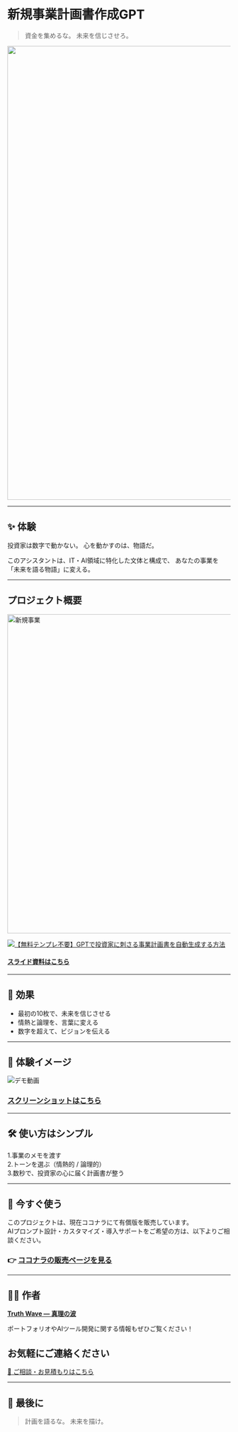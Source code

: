 # 新規事業計画書作成GPT

> 資金を集めるな。
> 未来を信じさせろ。

<p align="center">
<img width="1536" height="1024" alt="新規事業" src="https://github.com/user-attachments/assets/a7482e17-b0e3-4aaf-87fc-367f4f782fca" />
</p>

---

## ✨ 体験

投資家は数字で動かない。
心を動かすのは、物語だ。

このアシスタントは、IT・AI領域に特化した文体と構成で、
あなたの事業を「未来を語る物語」に変える。

---

## プロジェクト概要
<img width="1280" height="720" alt="新規事業" src="https://github.com/user-attachments/assets/678b710b-b581-4328-9aa0-fa982e5fd8c2" />

[![【無料テンプレ不要】GPTで投資家に刺さる事業計画書を自動生成する方法](https://github.com/user-attachments/assets/678b710b-b581-4328-9aa0-fa982e5fd8c2)](https://youtu.be/hBg6FTkbs00)

#### [スライド資料はこちら](https://github.com/truthwave/GPT-for-new-business-plan-proposals/blob/main/%E8%B3%87%E6%96%99/%E6%96%B0%E8%A6%8F%E4%BA%8B%E6%A5%AD%E8%A8%88%E7%94%BB%E6%9B%B8GPT.pdf)

---

## 🚀 効果

- 最初の10枚で、未来を信じさせる
- 情熱と論理を、言葉に変える
- 数字を超えて、ビジョンを伝える

---

## 📸 **体験イメージ**
![デモ動画](https://github.com/truthwave/GPT-for-new-business-plan-proposals/blob/main/%E8%B3%87%E6%96%99/%E3%83%87%E3%83%A2%E5%8B%95%E7%94%BB.gif)

### [スクリーンショットはこちら](https://github.com/truthwave/GPT-for-new-business-plan-proposals/tree/main/%E8%B3%87%E6%96%99/%E3%82%B9%E3%82%AF%E3%83%AA%E3%83%BC%E3%83%B3%E3%82%B7%E3%83%A7%E3%83%83%E3%83%88)

---

## 🛠 使い方はシンプル

1.事業のメモを渡す<br>
2.トーンを選ぶ（情熱的 / 論理的）<br>
3.数秒で、投資家の心に届く計画書が整う

---

## 🛒 今すぐ使う

このプロジェクトは、現在ココナラにて有償版を販売しています。  
AIプロンプト設計・カスタマイズ・導入サポートをご希望の方は、以下よりご相談ください。


### 👉 [ココナラの販売ページを見る](https://coconala.com/contents_market/pictures/cmfw6skpq099nal0huc9c9tzi)

---


## 🧑‍💻 作者

**[Truth Wave ― 真理の波](https://github.com/truthwave)**  

ポートフォリオやAIツール開発に関する情報もぜひご覧ください！

## お気軽にご連絡ください
[📩 ご相談・お見積もりはこちら](mailto:realmadrid71214591@gmail.com)

---

## 🏁 最後に

> 計画を語るな。
> 未来を描け。
